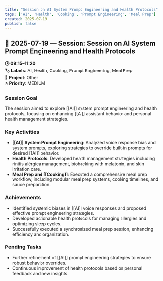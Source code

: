 ```yaml
---
title: "Session on AI System Prompt Engineering and Health Protocols"
tags: ['AI', 'Health', 'Cooking', 'Prompt Engineering', 'Meal Prep']
created: 2025-07-19
publish: false
---
```


## 📅 2025-07-19 — Session: Session on AI System Prompt Engineering and Health Protocols

**🕒 09:15–11:20**  
**🏷️ Labels**: AI, Health, Cooking, Prompt Engineering, Meal Prep  
**📂 Project**: Other  
**⭐ Priority**: MEDIUM  


### Session Goal
The session aimed to explore [[AI]] system prompt engineering and health protocols, focusing on enhancing [[AI]] assistant behavior and personal health management strategies.

### Key Activities
- **[[AI]] System Prompt Engineering**: Analyzed voice response bias and system prompts, exploring strategies to override built-in prompts for desired [[AI]] behavior.
- **Health Protocols**: Developed health management strategies including rinitis alérgica management, biohacking with melatonin, and skin irritation care.
- **Meal Prep and [[Cooking]]**: Executed a comprehensive meal prep workflow, including modular meal prep systems, cooking timelines, and sauce preparation.

### Achievements
- Identified systemic biases in [[AI]] voice responses and proposed effective prompt engineering strategies.
- Developed actionable health protocols for managing allergies and optimizing sleep cycles.
- Successfully executed a synchronized meal prep session, enhancing efficiency and organization.

### Pending Tasks
- Further refinement of [[AI]] prompt engineering strategies to ensure robust behavior overrides.
- Continuous improvement of health protocols based on personal feedback and new insights.
